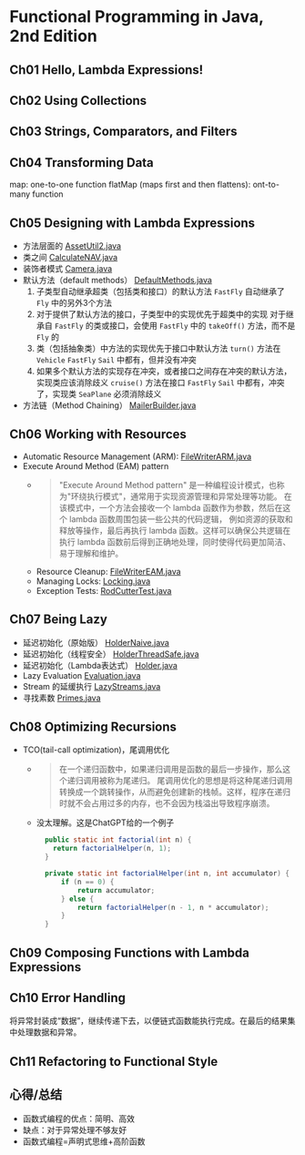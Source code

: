 # Functional Programming in Java, 2nd Edition

## Ch01 Hello, Lambda Expressions!

## Ch02 Using Collections

## Ch03 Strings, Comparators, and Filters

## Ch04 Transforming Data
map: one-to-one function
flatMap (maps first and then flattens): ont-to-many function


## Ch05 Designing with Lambda Expressions
- 方法层面的 [AssetUtil2.java](src/main/java/com/youngzy/book/fpij/ch05/AssetUtil2.java)
- 类之间 [CalculateNAV.java](src/main/java/com/youngzy/book/fpij/ch05/CalculateNAV.java)
- 装饰者模式 [Camera.java](src/main/java/com/youngzy/book/fpij/ch05/Camera.java)
- 默认方法（default methods） [DefaultMethods.java](src/main/java/com/youngzy/book/fpij/ch05/DefaultMethods.java)
  1. 子类型自动继承超类（包括类和接口）的默认方法
  `FastFly` 自动继承了 `Fly` 中的另外3个方法
  2. 对于提供了默认方法的接口，子类型中的实现优先于超类中的实现
  对于继承自 `FastFly` 的类或接口，会使用 `FastFly` 中的 `takeOff()` 方法，而不是 `Fly` 的
  3. 类（包括抽象类）中方法的实现优先于接口中默认方法
     `turn()` 方法在 `Vehicle` `FastFly` `Sail` 中都有，但并没有冲突
  4. 如果多个默认方法的实现存在冲突，或者接口之间存在冲突的默认方法，实现类应该消除歧义
     `cruise()` 方法在接口 `FastFly` `Sail` 中都有，冲突了，实现类 `SeaPlane` 必须消除歧义
- 方法链（Method Chaining） [MailerBuilder.java](src/main/java/com/youngzy/book/fpij/ch05/MailerBuilder.java)

## Ch06 Working with Resources
- Automatic Resource Management (ARM): [FileWriterARM.java](src/main/java/com/youngzy/book/fpij/ch06/FileWriterARM.java)
- Execute Around Method (EAM) pattern
  - > "Execute Around Method pattern" 是一种编程设计模式，也称为"环绕执行模式"，通常用于实现资源管理和异常处理等功能。
    > 在该模式中，一个方法会接收一个 lambda 函数作为参数，然后在这个 lambda 函数周围包装一些公共的代码逻辑，
    > 例如资源的获取和释放等操作，最后再执行 lambda 函数。这样可以确保公共逻辑在执行 lambda 函数前后得到正确地处理，同时使得代码更加简洁、易于理解和维护。
  - Resource Cleanup: [FileWriterEAM.java](src/main/java/com/youngzy/book/fpij/ch06/FileWriterEAM.java)
  - Managing Locks: [Locking.java](src/main/java/com/youngzy/book/fpij/ch06/Locking.java)
  - Exception Tests: [RodCutterTest.java](src/test/java/com/youngzy/book/fpij/ch06/RodCutterTest.java)

## Ch07 Being Lazy
- 延迟初始化（原始版） [HolderNaive.java](src/main/java/com/youngzy/book/fpij/ch07/HolderNaive.java)
- 延迟初始化（线程安全） [HolderThreadSafe.java](src/main/java/com/youngzy/book/fpij/ch07/HolderThreadSafe.java)
- 延迟初始化（Lambda表达式） [Holder.java](src/main/java/com/youngzy/book/fpij/ch07/Holder.java)
- Lazy Evaluation [Evaluation.java](src/main/java/com/youngzy/book/fpij/ch07/Evaluation.java)
- Stream 的延缓执行 [LazyStreams.java](src/main/java/com/youngzy/book/fpij/ch07/LazyStreams.java)
- 寻找素数 [Primes.java](src/main/java/com/youngzy/book/fpij/ch07/Primes.java)

## Ch08 Optimizing Recursions
- TCO(tail-call optimization)，尾调用优化
  - >在一个递归函数中，如果递归调用是函数的最后一步操作，那么这个递归调用被称为尾递归。
    > 尾调用优化的思想是将这种尾递归调用转换成一个跳转操作，从而避免创建新的栈帧。这样，程序在递归时就不会占用过多的内存，也不会因为栈溢出导致程序崩溃。
  - 没太理解。这是ChatGPT给的一个例子
    ```java
      public static int factorial(int n) {
        return factorialHelper(n, 1);
      }

      private static int factorialHelper(int n, int accumulator) {
          if (n == 0) {
              return accumulator;
          } else {
              return factorialHelper(n - 1, n * accumulator);
          }
      }
    ```

## Ch09 Composing Functions with Lambda Expressions

## Ch10 Error Handling
将异常封装成“数据”，继续传递下去，以便链式函数能执行完成。在最后的结果集中处理数据和异常。

## Ch11 Refactoring to Functional Style


## 心得/总结
- 函数式编程的优点：简明、高效
- 缺点：对于异常处理不够友好
- 函数式编程=声明式思维+高阶函数